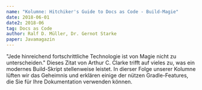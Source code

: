 ```yaml
---
name: "Kolumne: Hitchiker's Guide to Docs as Code - Build-Magie"
date: 2018-06-01
date2: 2018-06
tag: Docs as Code
author: Ralf D. Müller, Dr. Gernot Starke
paper: Javamagazin
---
```

"Jede hinreichend fortschrittliche Technologie ist von Magie nicht zu unterscheiden." Dieses Zitat von Arthur C. Clarke
trifft auf vieles zu, was ein modernes Build-Skript stellenweise leistet. In dierser Folge unserer Kolumne lüften wir das
Geheimnis und erklären einige der nützen Gradle-Features, die Sie für Ihre Dokumentation verwenden können.